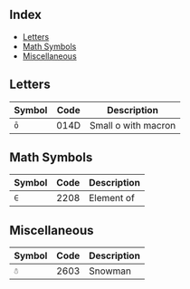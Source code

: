 Index
-----

* [Letters](#letters)
* [Math Symbols](#math-symbols)
* [Miscellaneous](#miscellaneous)

Letters
-------

| Symbol | Code | Description |
|---|---|---|
| `ō` | 014D | Small o with macron |

Math Symbols
------------

| Symbol | Code | Description |
|---|---|---|
| `∈` | 2208 | Element of |

Miscellaneous
-------------

| Symbol | Code | Description |
|---|---|---|
| `☃` | 2603 | Snowman |
